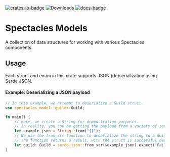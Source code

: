 [![crates-io-badge]][crates-io-link]
![Downloads](https://img.shields.io/crates/d/spectacles-model.svg?style=for-the-badge)
[![docs-badge]][docs-link]


# Spectacles Models
A collection of data structures for working with various Spectacles components.

## Usage
Each struct and enum in this crate supports JSON (de)serialization using Serde JSON.

#### Example: Deserializing a JSON payload
```rust
// In this example, we attempt to deserialize a Guild struct.
use spectacles_model::guild::Guild;

fn main() {
    // Here, we create a String for demonstration purposes. 
    // In reality, you cou be getting the payload from a variety of sources.
    let example_json = String::from("{}");
    // We use the from_str function to deserialize the string to a Guild object.
    // The function returns a result, with the struct is successful deserialization, or an error if deserialization failed.
    let guild: Guild = serde_json::from_str(&example_json).expect("Failed to deserialize JSON");
}
```

[crates-io-link]: https://crates.io/crates/spectacles-model
[crates-io-badge]: https://img.shields.io/crates/v/spectacles-model.svg?style=for-the-badge
[docs-link]: https://docs.rs/spectacles-model
[docs-badge]: https://img.shields.io/badge/Documentation-docs.rs-red.svg?style=for-the-badge